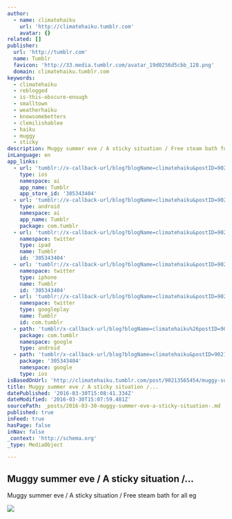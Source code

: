 ```yaml
---
author:
  - name: climatehaiku
    url: 'http://climatehaiku.tumblr.com'
    avatar: {}
related: []
publisher:
  url: 'http://tumblr.com'
  name: Tumblr
  favicon: 'http://33.media.tumblr.com/avatar_19d0256d5cbb_128.png'
  domain: climatehaiku.tumblr.com
keywords:
  - climatehaiku
  - reblogged
  - is-this-obscure-enough
  - smalltown
  - weatherhaiku
  - knowsomebetters
  - clemilishablee
  - haiku
  - muggy
  - sticky
description: Muggy summer eve / A sticky situation / Free steam bath for all eg
inLanguage: en
app_links:
  - url: 'tumblr://x-callback-url/blog?blogName=climatehaiku&postID=90213565454'
    type: ios
    namespace: ai
    app_name: Tumblr
    app_store_id: '305343404'
  - url: 'tumblr://x-callback-url/blog?blogName=climatehaiku&postID=90213565454'
    type: android
    namespace: ai
    app_name: Tumblr
    package: com.tumblr
  - url: 'tumblr://x-callback-url/blog?blogName=climatehaiku&postID=90213565454&referrer=twitter-cards'
    namespace: twitter
    type: ipad
    name: Tumblr
    id: '305343404'
  - url: 'tumblr://x-callback-url/blog?blogName=climatehaiku&postID=90213565454&referrer=twitter-cards'
    namespace: twitter
    type: iphone
    name: Tumblr
    id: '305343404'
  - url: 'tumblr://x-callback-url/blog?blogName=climatehaiku&postID=90213565454&referrer=twitter-cards'
    namespace: twitter
    type: googleplay
    name: Tumblr
    id: com.tumblr
  - path: 'tumblr/x-callback-url/blog?blogName=climatehaiku%26postID=90213565454'
    package: com.tumblr
    namespace: google
    type: android
  - path: 'tumblr/x-callback-url/blog?blogName=climatehaiku&postID=90213565454'
    package: '305343404'
    namespace: google
    type: ios
isBasedOnUrl: 'http://climatehaiku.tumblr.com/post/90213565454/muggy-summer-eve-a-sticky-situation-free#.VvrplBIrJ7M'
title: Muggy summer eve / A sticky situation /...
datePublished: '2016-03-30T15:08:41.334Z'
dateModified: '2016-03-30T15:07:59.481Z'
sourcePath: _posts/2016-03-30-muggy-summer-eve-a-sticky-situation-.md
published: true
inFeed: true
hasPage: false
inNav: false
_context: 'http://schema.org'
_type: MediaObject

---
```

<article style=""><h1>Muggy summer eve / A sticky situation /...</h1><p>Muggy summer eve / A sticky situation / Free steam bath for all eg</p><img src="http://40.media.tumblr.com/35a35e564d4e1839072eb897a81dfeef/tumblr_n7wtqquJJH1t8037do1_500.jpg" /></article>